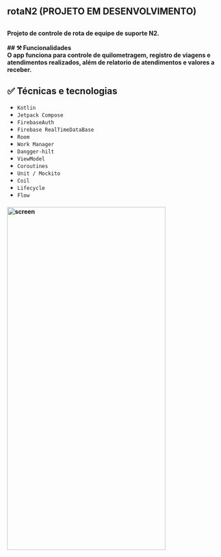 # <h2>rotaN2 (PROJETO EM DESENVOLVIMENTO)<h2>

<h4>
Projeto de controle de rota de equipe de suporte N2.<br><br>
## ⚒️ Funcionalidades<br>
O app funciona para controle de quilometragem, registro de viagens e atendimentos realizados, além de relatorio de atendimentos e valores a receber.

## ✅ Técnicas e tecnologias
- `Kotlin`
- `Jetpack Compose`
- `FirebaseAuth`
- `Firebase RealTimeDataBase`
- `Room`
- `Work Manager`
- `Dangger-hilt`
- `ViewModel`
- `Coroutines`
- `Unit / Mockito`
- `Coil`
- `Lifecycle`
- `Flow`
<h4>

<div>
<img  alt="screen" src="https://github.com/allangoncalvess/rotaN2/assets/55851020/8784a8d4-9073-46f6-920e-39d725c68297.jpg" height="800" width="370">
</div>
